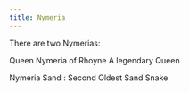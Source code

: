 ```yaml
---
title: Nymeria
---
```


There are two Nymerias:

Queen Nymeria of Rhoyne A legendary Queen

Nymeria Sand : Second Oldest Sand Snake


